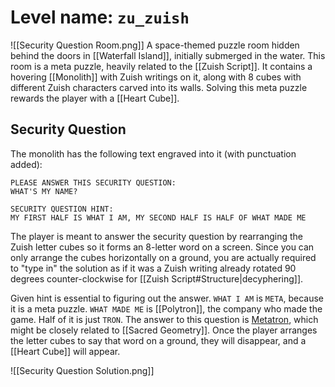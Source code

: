 # Level name: `zu_zuish`
![[Security Question Room.png]]
A space-themed puzzle room hidden behind the doors in [[Waterfall Island]], initially submerged in the water. This room is a meta puzzle, heavily related to the [[Zuish Script]]. It contains a hovering [[Monolith]] with Zuish writings on it, along with 8 cubes with different Zuish characters carved into its walls. Solving this meta puzzle rewards the player with a [[Heart Cube]].

## Security Question

The monolith has the following text engraved into it (with punctuation added):

```
PLEASE ANSWER THIS SECURITY QUESTION: 
WHAT'S MY NAME?

SECURITY QUESTION HINT: 
MY FIRST HALF IS WHAT I AM, MY SECOND HALF IS HALF OF WHAT MADE ME
```

The player is meant to answer the security question by rearranging the Zuish letter cubes so it forms an 8-letter word on a screen. Since you can only arrange the cubes horizontally on a ground, you are actually required to "type in" the solution as if it was a Zuish writing already rotated 90 degrees counter-clockwise for [[Zuish Script#Structure|decyphering]].

Given hint is essential to figuring out the answer.
`WHAT I AM` is `META`, because it is a meta puzzle.
`WHAT MADE ME` is [[Polytron]], the company who made the game. Half of it is just `TRON`.
The answer to this question is [Metatron](https://en.wikipedia.org/wiki/Metatron), which might be closely related to [[Sacred Geometry]]. Once the player arranges the letter cubes to say that word on a ground, they will disappear, and a [[Heart Cube]] will appear.

![[Security Question Solution.png]]